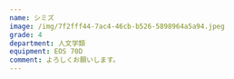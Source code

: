 ```yaml
---
name: シミズ
image: /img/7f2fff44-7ac4-46cb-b526-5898964a5a94.jpeg
grade: 4
department: 人文学類
equipment: EOS 70D
comment: よろしくお願いします。
---
```

